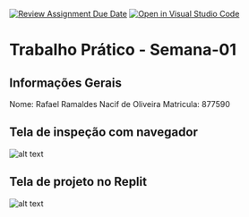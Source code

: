 [![Review Assignment Due Date](https://classroom.github.com/assets/deadline-readme-button-22041afd0340ce965d47ae6ef1cefeee28c7c493a6346c4f15d667ab976d596c.svg)](https://classroom.github.com/a/egWsXDcZ)
[![Open in Visual Studio Code](https://classroom.github.com/assets/open-in-vscode-2e0aaae1b6195c2367325f4f02e2d04e9abb55f0b24a779b69b11b9e10269abc.svg)](https://classroom.github.com/online_ide?assignment_repo_id=18478828&assignment_repo_type=AssignmentRepo)
# Trabalho Prático - Semana-01

## Informações Gerais
Nome: Rafael Ramaldes Nacif de Oliveira
Matricula: 877590 

## Tela de inspeção com navegador
![alt text](navegador.png)
## Tela de projeto no Replit

![alt text](replit.png)

